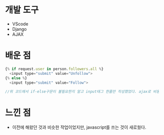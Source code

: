 # 개발 도구

*  VScode
* Django
* AJAX



#  배운 점

```javascript
{% if request.user in person.followers.all %}
  <input type="submit" value="Unfollow">
{% else %}
  <input type="submit" value="Follow">
      
//위 코드에서 if-else구문이 불필요한지 알고 input태그 한줄만 작성했었다. ajax로 비동기화기능으로 unfollow, follow 로 클릭시마다 바뀌었지만, 새로고침하면 그 이전 상태를 저장하지 않고 초기화되는 문제가 있었다. if-else 구문의 필요성을 알게 되었다. 
```



# 느낀 점

* 이전에 해왔던 것과 비슷한 작업이었지만, javascript를 쓰는 것이 새로웠다. 